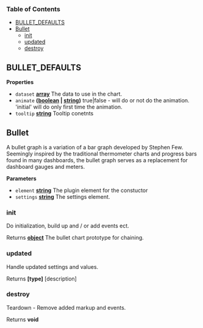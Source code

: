 <!-- Generated by documentation.js. Update this documentation by updating the source code. -->

### Table of Contents

-   [BULLET_DEFAULTS](#bullet_defaults)
-   [Bullet](#bullet)
    -   [init](#init)
    -   [updated](#updated)
    -   [destroy](#destroy)

## BULLET_DEFAULTS

**Properties**

-   `dataset` **[array](https://developer.mozilla.org/docs/Web/JavaScript/Reference/Global_Objects/Array)** The data to use in the chart.
-   `animate` **([boolean](https://developer.mozilla.org/docs/Web/JavaScript/Reference/Global_Objects/Boolean) \| [string](https://developer.mozilla.org/docs/Web/JavaScript/Reference/Global_Objects/String))** true|false - will do or not do the animation.
    'initial' will do only first time the animation.
-   `tooltip` **[string](https://developer.mozilla.org/docs/Web/JavaScript/Reference/Global_Objects/String)** Tooltip conetnts

## Bullet

A bullet graph is a variation of a bar graph developed by Stephen Few.
Seemingly inspired by the traditional thermometer charts and progress bars found in many
dashboards, the bullet graph serves as a replacement for dashboard gauges and meters.

**Parameters**

-   `element` **[string](https://developer.mozilla.org/docs/Web/JavaScript/Reference/Global_Objects/String)** The plugin element for the constuctor
-   `settings` **[string](https://developer.mozilla.org/docs/Web/JavaScript/Reference/Global_Objects/String)** The settings element.

### init

Do initialization, build up and / or add events ect.

Returns **[object](https://developer.mozilla.org/docs/Web/JavaScript/Reference/Global_Objects/Object)** The bullet chart prototype for chaining.

### updated

Handle updated settings and values.

Returns **\[type]** [description]

### destroy

Teardown - Remove added markup and events.

Returns **void** 
